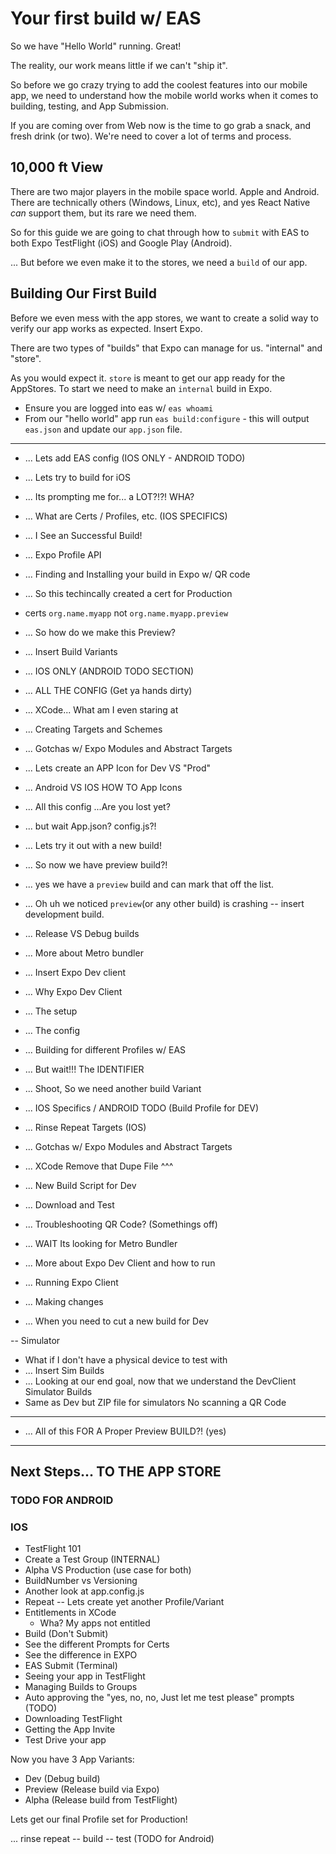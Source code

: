 # Your first build w/ EAS

So we have "Hello World" running. Great!

The reality, our work means little if we can't "ship it".

So before we go crazy trying to add the coolest features into our mobile app, we need to understand how the mobile world works when it comes to building, testing, and App Submission.

If you are coming over from Web now is the time to go grab a snack, and fresh drink (or two). We're need to cover a lot of terms and process.

## 10,000 ft View

There are two major players in the mobile space world. Apple and Android. There are technically others (Windows, Linux, etc), and yes React Native _can_ support them, but its rare we need them.

So for this guide we are going to chat through how to `submit` with EAS to both Expo TestFlight (iOS) and Google Play (Android).

... But before we even make it to the stores, we need a `build` of our app.

## Building Our First Build

Before we even mess with the app stores, we want to create a solid way to verify our app works as expected. Insert Expo.

There are two types of "builds" that Expo can manage for us. "internal" and "store".

As you would expect it. `store` is meant to get our app ready for the AppStores.
To start we need to make an `internal` build in Expo.

- Ensure you are logged into eas w/ `eas whoami`
- From our "hello world" app run `eas build:configure` - this will output `eas.json` and update our `app.json` file.

------

- ... Lets add EAS config (IOS ONLY - ANDROID TODO)
- ... Lets try to build for iOS
- ... Its prompting me for... a LOT?!?! WHA?
- ... What are Certs / Profiles, etc. (IOS SPECIFICS)

- ... I See an Successful Build!
- ... Expo Profile API
- ... Finding and Installing your build in Expo w/ QR code

- ... So this techincally created a cert for Production
- certs `org.name.myapp` not `org.name.myapp.preview`
- ... So how do we make this Preview?
- ... Insert Build Variants
- ... IOS ONLY (ANDROID TODO SECTION)
- ... ALL THE CONFIG (Get ya hands dirty)
- ... XCode... What am I even staring at
- ... Creating Targets and Schemes
- ... Gotchas w/ Expo Modules and Abstract Targets
- ... Lets create an APP Icon for Dev VS "Prod"
- ... Android VS IOS HOW TO App Icons
- ... All this config ...Are you lost yet?
- ... but wait App.json? config.js?!
- ... Lets try it out with a new build!
- ... So now we have preview build?!
- ... yes we have a `preview` build and can mark that off the list.

- ... Oh uh we noticed `preview`(or any other build) is crashing -- insert development build.
- ... Release VS Debug builds
- ... More about Metro bundler
- ... Insert Expo Dev client
- ... Why Expo Dev Client
- ... The setup
- ... The config
- ... Building for different Profiles w/ EAS
- ... But wait!!! The IDENTIFIER
- ... Shoot, So we need another build Variant
- ... IOS Specifics / ANDROID TODO (Build Profile for DEV)
- ... Rinse Repeat Targets (IOS)
- ... Gotchas w/ Expo Modules and Abstract Targets
- ... XCode Remove that Dupe File ^^^
- ... New Build Script for Dev
- ... Download and Test
- ... Troubleshooting QR Code? (Somethings off)
- ... WAIT Its looking for Metro Bundler
- ... More about Expo Dev Client and how to run
- ... Running Expo Client
- ... Making changes
- ... When you need to cut a new build for Dev

-- Simulator

- What if I don't have a physical device to test with
- ...  Insert Sim Builds
- ... Looking at our end goal, now that we understand the DevClient
Simulator Builds
- Same as Dev but ZIP file for simulators
No scanning a QR Code

----

- ... All of this FOR A Proper Preview BUILD?! (yes)

---

## Next Steps... TO THE APP STORE

### TODO FOR ANDROID

### IOS

- TestFlight 101
- Create a Test Group (INTERNAL)
- Alpha VS Production (use case for both)
- BuildNumber vs Versioning
- Another look at app.config.js
- Repeat -- Lets create yet another Profile/Variant
- Entitlements in XCode
  - Wha? My apps not entitled
- Build (Don't Submit)
- See the different Prompts for Certs
- See the difference in EXPO
- EAS Submit (Terminal)
- Seeing your app in TestFlight
- Managing Builds to Groups
- Auto approving the "yes, no, no, Just let me test please" prompts (TODO)
- Downloading TestFlight
- Getting the App Invite
- Test Drive your app

Now you have 3 App Variants:

- Dev (Debug build)
- Preview (Release build via Expo)
- Alpha (Release build from TestFlight)

Lets get our final Profile set for Production!

... rinse repeat -- build -- test (TODO for Android)
